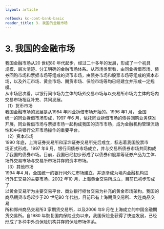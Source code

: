 ```yaml
---
layout: article

refbook: kc-cont-bank-basic
reader_title: 3. 我国的金融市场
---
```


# 3. 我国的金融市场

我国金融市场从20 世纪80 年代起步，经过二十多年的发展，形成了一个初具<br />
    规模、层次清楚、分工明确的金融市场体系。从市场类型看，由同业拆借市场、债<br />
    券回购市场和票据市场等组成的货币市场，由债券市场和股票市场等组成的资本市<br />
    场，以及外汇市场、黄金市场、期货市场、保险市场等均已经建立并形成一定规模。<br />
    从市场层次看，以银行间市场为主体的场外交易市场与以交易所市场为主体的场内<br />
    交易市场相互补充、共同发展。<br />
    （1）货币市场<br />
    我国金融市场的发展是从1984 年同业拆借市场开始的。1996 年1 月， 全国<br />
    统一的同业拆借市场形成，1997 年6 月，依托同业拆借市场的债券回购业务获准<br />
    开展，同业拆借市场与票据市场一起构成我国的货币市场，成为金融机构管理流动<br />
    性和中央银行公开市场操作的重要平台。<br />
    （2）资本市场<br />
    1990 年底，上海证券交易所和深圳证券交易所先后成立，标志着我国股票市<br />
    场正式形成。1997 年6 月，银行间债券市场成立，并与交易所债券市场共同构成<br />
    了我国的债券市场。目前，我国已经初步形成了以债券和股票等证券产品为主体、<br />
    场外交易市场与交易所市场并存的资本市场。<br />
    （3）其他市场<br />
    1994 年4 月，全国统一的银行间外汇市场建立，并逐渐成为境内金融机构进<br />
    行外汇交易的主要市场。2002 年10 月，上海黄金交易所成立，目前已初步形成了<br />
    以黄金交易所为主要交易平台、商业银行柜台交易为补充的黄金市场架构。我国的<br />
    商品期货市场起步于20 世纪90 年代初，目前已有上海期货交易所、大连商品交易<br />
    所和郑州商品交易所3 家期货交易所，以及2006 年9 月在上海成立的中国金融期<br />
    货交易所。自1980 年恢复国内保险业务以来，我国保险业获得了快速发展，已经<br />
  形成了多种中外资保险机构并存的保险市场体系。